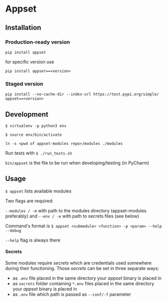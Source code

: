 # Appset

## Installation

### Production-ready version

`pip install appset`

for specific version use

`pip install appset==<version>`

### Staged version

`pip install --no-cache-dir --index-url https://test.pypi.org/simple/ appset==<version>`

## Development

`$ virtualenv -p python3 env`

`$ source env/bin/activate`

`ln -s <pwd of appset-modules repo>/modules ./modules`

Run tests with `$ ./run_tests.sh`

`bin/appset` is the file to be run when developing/testing (in PyCharm)

## Usage
`$ appset` lists available modules

Two flags are required: 

`--modules / -m` with path to the modules directory (appset-modules preferably) and `--env / -e` with path to secrets files (see below)

Command's format is `$ appset <submodule> <function> -p <param> --help --debug`

`--help` flag is always there

#### Secrets
Some modules require *secrets* which are credentials used somewhere during their functioning. 
Those *secrets* can be set in three separate ways:
* as `.env` file placed in the same directory your *appset* binary is placed in
* as `secrets` folder containing `*.env` files placed in the same directory your *appset* binary is placed in
* as `.env` file which path is passed as `--conf/-f` parameter
